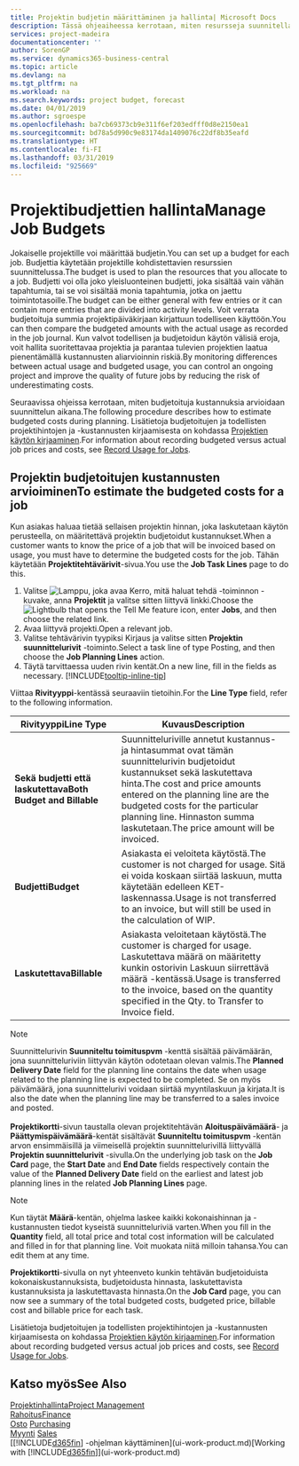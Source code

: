 ```yaml
---
title: Projektin budjetin määrittäminen ja hallinta| Microsoft Docs
description: Tässä ohjeaiheessa kerrotaan, miten resursseja suunnitellaan ja ennakoidaan sekä miten projektin kustannukset määritetään kullekin projektille.
services: project-madeira
documentationcenter: ''
author: SorenGP
ms.service: dynamics365-business-central
ms.topic: article
ms.devlang: na
ms.tgt_pltfrm: na
ms.workload: na
ms.search.keywords: project budget, forecast
ms.date: 04/01/2019
ms.author: sgroespe
ms.openlocfilehash: ba7cb69373cb9e311f6ef203edfff0d8e2150ea1
ms.sourcegitcommit: bd78a5d990c9e83174da1409076c22df8b35eafd
ms.translationtype: HT
ms.contentlocale: fi-FI
ms.lasthandoff: 03/31/2019
ms.locfileid: "925669"
---
```

# <a name="manage-job-budgets"></a><span data-ttu-id="cab39-103">Projektibudjettien hallinta</span><span class="sxs-lookup"><span data-stu-id="cab39-103">Manage Job Budgets</span></span>
<span data-ttu-id="cab39-104">Jokaiselle projektille voi määrittää budjetin.</span><span class="sxs-lookup"><span data-stu-id="cab39-104">You can set up a budget for each job.</span></span> <span data-ttu-id="cab39-105">Budjettia käytetään projektille kohdistettavien resurssien suunnittelussa.</span><span class="sxs-lookup"><span data-stu-id="cab39-105">The budget is used to plan the resources that you allocate to a job.</span></span> <span data-ttu-id="cab39-106">Budjetti voi olla joko yleisluonteinen budjetti, joka sisältää vain vähän tapahtumia, tai se voi sisältää monia tapahtumia, jotka on jaettu toimintotasoille.</span><span class="sxs-lookup"><span data-stu-id="cab39-106">The budget can be either general with few entries or it can contain more entries that are divided into activity levels.</span></span> <span data-ttu-id="cab39-107">Voit verrata budjetoituja summia projektipäiväkirjaan kirjattuun todelliseen käyttöön.</span><span class="sxs-lookup"><span data-stu-id="cab39-107">You can then compare the budgeted amounts with the actual usage as recorded in the job journal.</span></span> <span data-ttu-id="cab39-108">Kun valvot todellisen ja budjetoidun käytön välisiä eroja, voit hallita suoritettavaa projektia ja parantaa tulevien projektien laatua pienentämällä kustannusten aliarvioinnin riskiä.</span><span class="sxs-lookup"><span data-stu-id="cab39-108">By monitoring differences between actual usage and budgeted usage, you can control an ongoing project and improve the quality of future jobs by reducing the risk of underestimating costs.</span></span>

<span data-ttu-id="cab39-109">Seuraavissa ohjeissa kerrotaan, miten budjetoituja kustannuksia arvioidaan suunnittelun aikana.</span><span class="sxs-lookup"><span data-stu-id="cab39-109">The following procedure describes how to estimate budgeted costs during planning.</span></span> <span data-ttu-id="cab39-110">Lisätietoja budjetoitujen ja todellisten projektihintojen ja -kustannusten kirjaamisesta on kohdassa [Projektien käytön kirjaaminen](projects-how-record-job-usage.md).</span><span class="sxs-lookup"><span data-stu-id="cab39-110">For information about recording budgeted versus actual job prices and costs, see [Record Usage for Jobs](projects-how-record-job-usage.md).</span></span>  

## <a name="JobBudgetCosts"></a> <span data-ttu-id="cab39-111">Projektin budjetoitujen kustannusten arvioiminen</span><span class="sxs-lookup"><span data-stu-id="cab39-111">To estimate the budgeted costs for a job</span></span>
<span data-ttu-id="cab39-112">Kun asiakas haluaa tietää sellaisen projektin hinnan, joka laskutetaan käytön perusteella, on määritettävä projektin budjetoidut kustannukset.</span><span class="sxs-lookup"><span data-stu-id="cab39-112">When a customer wants to know the price of a job that will be invoiced based on usage, you must have to determine the budgeted costs for the job.</span></span> <span data-ttu-id="cab39-113">Tähän käytetään **Projektitehtävärivit**-sivua.</span><span class="sxs-lookup"><span data-stu-id="cab39-113">You use the **Job Task Lines** page to do this.</span></span>

1. <span data-ttu-id="cab39-114">Valitse ![Lamppu, joka avaa Kerro, mitä haluat tehdä -toiminnon](media/ui-search/search_small.png "Kerro, mitä haluat tehdä") -kuvake, anna **Projektit** ja valitse sitten liittyvä linkki.</span><span class="sxs-lookup"><span data-stu-id="cab39-114">Choose the ![Lightbulb that opens the Tell Me feature](media/ui-search/search_small.png "Tell me what you want to do") icon, enter **Jobs**, and then choose the related link.</span></span>  
2. <span data-ttu-id="cab39-115">Avaa liittyvä projekti.</span><span class="sxs-lookup"><span data-stu-id="cab39-115">Open a relevant job.</span></span>
3. <span data-ttu-id="cab39-116">Valitse tehtävärivin tyypiksi Kirjaus ja valitse sitten **Projektin suunnittelurivit** -toiminto.</span><span class="sxs-lookup"><span data-stu-id="cab39-116">Select a task line of type Posting, and then choose the **Job Planning Lines** action.</span></span>
4. <span data-ttu-id="cab39-117">Täytä tarvittaessa uuden rivin kentät.</span><span class="sxs-lookup"><span data-stu-id="cab39-117">On a new line, fill in the fields as necessary.</span></span> [!INCLUDE[tooltip-inline-tip](includes/tooltip-inline-tip_md.md)]   

<span data-ttu-id="cab39-118">Viittaa **Rivityyppi**-kentässä seuraaviin tietoihin.</span><span class="sxs-lookup"><span data-stu-id="cab39-118">For the **Line Type** field, refer to the following information.</span></span>  

| <span data-ttu-id="cab39-119">Rivityyppi</span><span class="sxs-lookup"><span data-stu-id="cab39-119">Line Type</span></span> | <span data-ttu-id="cab39-120">Kuvaus</span><span class="sxs-lookup"><span data-stu-id="cab39-120">Description</span></span> |
| --- | --- |
| <span data-ttu-id="cab39-121">**Sekä budjetti että laskutettava**</span><span class="sxs-lookup"><span data-stu-id="cab39-121">**Both Budget and Billable**</span></span> |<span data-ttu-id="cab39-122">Suunnitteluriville annetut kustannus- ja hintasummat ovat tämän suunnittelurivin budjetoidut kustannukset sekä laskutettava hinta.</span><span class="sxs-lookup"><span data-stu-id="cab39-122">The cost and price amounts entered on the planning line are the budgeted costs for the particular planning line.</span></span> <span data-ttu-id="cab39-123">Hinnaston summa laskutetaan.</span><span class="sxs-lookup"><span data-stu-id="cab39-123">The price amount will be invoiced.</span></span> |
| <span data-ttu-id="cab39-124">**Budjetti**</span><span class="sxs-lookup"><span data-stu-id="cab39-124">**Budget**</span></span> |<span data-ttu-id="cab39-125">Asiakasta ei veloiteta käytöstä.</span><span class="sxs-lookup"><span data-stu-id="cab39-125">The customer is not charged for usage.</span></span> <span data-ttu-id="cab39-126">Sitä ei voida koskaan siirtää laskuun, mutta käytetään edelleen KET-laskennassa.</span><span class="sxs-lookup"><span data-stu-id="cab39-126">Usage is not transferred to an invoice, but will still be used in the calculation of WIP.</span></span> |
| <span data-ttu-id="cab39-127">**Laskutettava**</span><span class="sxs-lookup"><span data-stu-id="cab39-127">**Billable**</span></span> |<span data-ttu-id="cab39-128">Asiakasta veloitetaan käytöstä.</span><span class="sxs-lookup"><span data-stu-id="cab39-128">The customer is charged for usage.</span></span> <span data-ttu-id="cab39-129">Laskutettava määrä on määritetty kunkin ostorivin Laskuun siirrettävä määrä -kentässä.</span><span class="sxs-lookup"><span data-stu-id="cab39-129">Usage is transferred to the invoice, based on the quantity specified in the Qty. to Transfer to Invoice field.</span></span> |

> [!NOTE]  
> <span data-ttu-id="cab39-130">Suunnittelurivin **Suunniteltu toimituspvm** -kenttä sisältää päivämäärän, jona suunnitteluriviin liittyvän käytön odotetaan olevan valmis.</span><span class="sxs-lookup"><span data-stu-id="cab39-130">The **Planned Delivery Date** field for the planning line contains the date when usage related to the planning line is expected to be completed.</span></span> <span data-ttu-id="cab39-131">Se on myös päivämäärä, jona suunnittelurivi voidaan siirtää myyntilaskuun ja kirjata.</span><span class="sxs-lookup"><span data-stu-id="cab39-131">It is also the date when the planning line may be transferred to a sales invoice and posted.</span></span> <br /><br /> <span data-ttu-id="cab39-132">**Projektikortti**-sivun taustalla olevan projektitehtävän **Aloituspäivämäärä**- ja **Päättymispäivämäärä**-kentät sisältävät **Suunniteltu toimituspvm** -kentän arvon ensimmäisillä ja viimeisellä projektin suunnittelurivillä liittyvällä **Projektin suunnittelurivit** -sivulla.</span><span class="sxs-lookup"><span data-stu-id="cab39-132">On the underlying job task on the **Job Card** page, the **Start Date** and **End Date** fields respectively contain the value of the **Planned Delivery Date** field on the earliest and latest job planning lines in the related **Job Planning Lines** page.</span></span>

> [!NOTE]  
>   <span data-ttu-id="cab39-133">Kun täytät **Määrä**-kentän, ohjelma laskee kaikki kokonaishinnan ja -kustannusten tiedot kyseistä suunnitteluriviä varten.</span><span class="sxs-lookup"><span data-stu-id="cab39-133">When you fill in the **Quantity** field, all total price and total cost information will be calculated and filled in for that planning line.</span></span> <span data-ttu-id="cab39-134">Voit muokata niitä milloin tahansa.</span><span class="sxs-lookup"><span data-stu-id="cab39-134">You can edit them at any time.</span></span>

<span data-ttu-id="cab39-135">**Projektikortti**-sivulla on nyt yhteenveto kunkin tehtävän budjetoiduista kokonaiskustannuksista, budjetoidusta hinnasta, laskutettavista kustannuksista ja laskutettavasta hinnasta.</span><span class="sxs-lookup"><span data-stu-id="cab39-135">On the **Job Card** page, you can now see a summary of the total budgeted costs, budgeted price, billable cost and billable price for each task.</span></span>

<span data-ttu-id="cab39-136">Lisätietoja budjetoitujen ja todellisten projektihintojen ja -kustannusten kirjaamisesta on kohdassa [Projektien käytön kirjaaminen](projects-how-record-job-usage.md).</span><span class="sxs-lookup"><span data-stu-id="cab39-136">For information about recording budgeted versus actual job prices and costs, see [Record Usage for Jobs](projects-how-record-job-usage.md).</span></span>

## <a name="see-also"></a><span data-ttu-id="cab39-137">Katso myös</span><span class="sxs-lookup"><span data-stu-id="cab39-137">See Also</span></span>
[<span data-ttu-id="cab39-138">Projektinhallinta</span><span class="sxs-lookup"><span data-stu-id="cab39-138">Project Management</span></span>](projects-manage-projects.md)  
[<span data-ttu-id="cab39-139">Rahoitus</span><span class="sxs-lookup"><span data-stu-id="cab39-139">Finance</span></span>](finance.md)  
<span data-ttu-id="cab39-140">[Osto](purchasing-manage-purchasing.md)       </span><span class="sxs-lookup"><span data-stu-id="cab39-140">[Purchasing](purchasing-manage-purchasing.md)       </span></span>  
<span data-ttu-id="cab39-141">[Myynti](sales-manage-sales.md)    </span><span class="sxs-lookup"><span data-stu-id="cab39-141">[Sales](sales-manage-sales.md)    </span></span>  
<span data-ttu-id="cab39-142">[[!INCLUDE[d365fin](includes/d365fin_md.md)] -ohjelman käyttäminen](ui-work-product.md)</span><span class="sxs-lookup"><span data-stu-id="cab39-142">[Working with [!INCLUDE[d365fin](includes/d365fin_md.md)]](ui-work-product.md)</span></span>  
